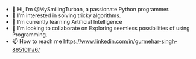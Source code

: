- 👋 Hi, I’m @MySmilingTurban, a passionate Python programmer.
- 👀 I’m interested in solving tricky algorithms. 
- 🌱 I’m currently learning Artificial Intelligence 
- 💞️ I’m looking to collaborate on Exploring seemless possibilities of using Programming.
- 📫 How to reach me https://www.linkedin.com/in/gurmehar-singh-8651011a6/
